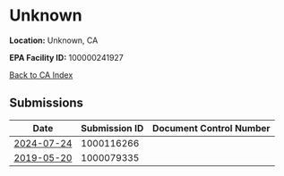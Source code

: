 # Unknown

**Location:** Unknown, CA

**EPA Facility ID:** 100000241927

[Back to CA Index](../../index.md)

## Submissions

| Date | Submission ID | Document Control Number |
|------|--------------|-------------------------|
| [2024-07-24](submissions/1000116266.md) | 1000116266 |  |
| [2019-05-20](submissions/1000079335.md) | 1000079335 |  |
